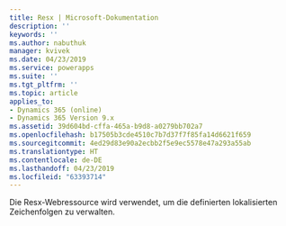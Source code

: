 ```yaml
---
title: Resx | Microsoft-Dokumentation
description: ''
keywords: ''
ms.author: nabuthuk
manager: kvivek
ms.date: 04/23/2019
ms.service: powerapps
ms.suite: ''
ms.tgt_pltfrm: ''
ms.topic: article
applies_to:
- Dynamics 365 (online)
- Dynamics 365 Version 9.x
ms.assetid: 39d604bd-cffa-465a-b9d8-a0279bb702a7
ms.openlocfilehash: b17505b3cde4510c7b7d37f7f85fa14d6621f659
ms.sourcegitcommit: 4ed29d83e90a2ecbb2f5e9ec5578e47a293a55ab
ms.translationtype: HT
ms.contentlocale: de-DE
ms.lasthandoff: 04/23/2019
ms.locfileid: "63393714"
---
```

Die Resx-Webressource wird verwendet, um die definierten lokalisierten Zeichenfolgen zu verwalten.
